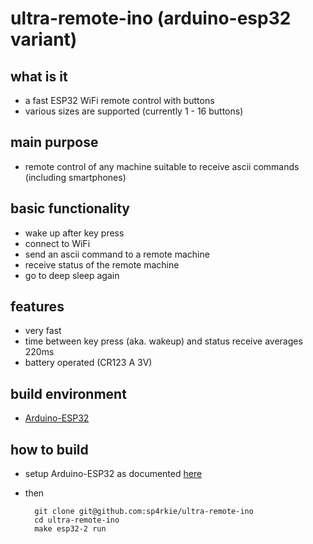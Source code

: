 ultra-remote-ino (arduino-esp32 variant)
========================================

what is it
----------

- a fast ESP32 WiFi remote control with buttons
- various sizes are supported (currently 1 - 16 buttons)

main purpose
------------

- remote control of any machine suitable to receive ascii commands (including smartphones)

basic functionality
-------------------

- wake up after key press
- connect to WiFi
- send an ascii command to a remote machine
- receive status of the remote machine
- go to deep sleep again

features
--------

- very fast
- time between key press (aka. wakeup) and status receive averages 220ms
- battery operated (CR123 A 3V)

build environment
-----------------

- [Arduino-ESP32](https://espressif-docs.readthedocs-hosted.com/projects/arduino-esp32/en/latest/index.html#)

how to build
------------

- setup Arduino-ESP32 as documented [here](https://github.com/plerup/makeEspArduino)
- then

        git clone git@github.com:sp4rkie/ultra-remote-ino
        cd ultra-remote-ino
        make esp32-2 run

